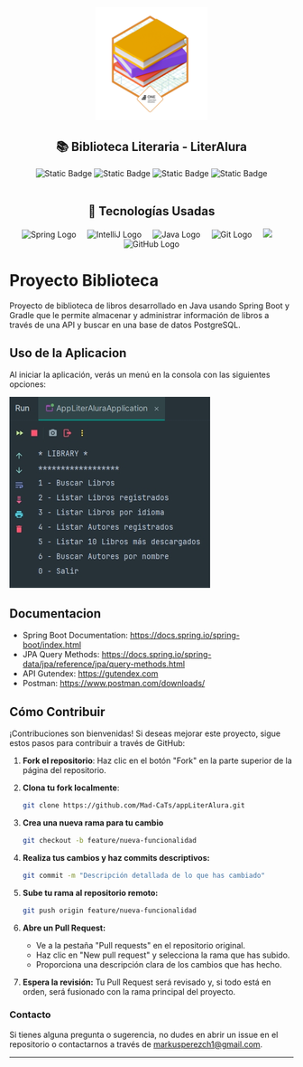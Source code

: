 <div align="center">
  <img src="/badge literalura.png" alt="Logo" height="200" width="200">
  <h2>
    📚 Biblioteca Literaria - LiterAlura
  </h2>
</div>

<div align="center">
    <img alt="Static Badge" src="https://img.shields.io/badge/version-1.0-blue">
    <img alt="Static Badge" src="https://img.shields.io/badge/Spring Boot-3.4.1-green">
    <img alt="Static Badge" src="https://img.shields.io/badge/Java-17-orange">
    <img alt="Static Badge" src="https://img.shields.io/badge/License-MIT-lightgreen">
</div>
<br>

<div align="center">
<h2>
🔧 Tecnologías Usadas
</h2>
</div>

<div align="center">
  <img src="https://cdn.jsdelivr.net/gh/devicons/devicon/icons/spring/spring-original.svg" height="40" alt="Spring Logo" />
  <img width="12" />
  <img src="https://cdn.jsdelivr.net/gh/devicons/devicon/icons/intellij/intellij-original.svg" height="40" alt="IntelliJ Logo" />
  <img width="12" />
  <img src="https://cdn.jsdelivr.net/gh/devicons/devicon/icons/java/java-original.svg" height="40" alt="Java Logo" />
  <img width="12" />
  <img src="https://cdn.jsdelivr.net/gh/devicons/devicon/icons/git/git-original.svg" height="40" alt="Git Logo" />
  <img width="12" />
  <img src="https://cdn.jsdelivr.net/gh/devicons/devicon@latest/icons/postgresql/postgresql-original.svg" height="40" />
  <img width="12" />        

  <img src="https://cdn.jsdelivr.net/gh/devicons/devicon/icons/github/github-original.svg" height="40" alt="GitHub Logo" />
</div>

# Proyecto Biblioteca

Proyecto de biblioteca de libros desarrollado en Java usando Spring Boot y Gradle que le permite almacenar y administrar información de libros a través de una API y buscar en una base de datos PostgreSQL.

## Uso de la Aplicacion

Al iniciar la aplicación, verás un menú en la consola con las siguientes opciones:

![Texto alternativo](Screenshot_1.jpg)

## Documentacion

- Spring Boot Documentation: https://docs.spring.io/spring-boot/index.html
- JPA Query Methods: https://docs.spring.io/spring-data/jpa/reference/jpa/query-methods.html
- API Gutendex: https://gutendex.com
- Postman: https://www.postman.com/downloads/

## Cómo Contribuir

¡Contribuciones son bienvenidas! Si deseas mejorar este proyecto, sigue estos pasos para contribuir a través de GitHub:

1. **Fork el repositorio**:
   Haz clic en el botón "Fork" en la parte superior de la página del repositorio.

2. **Clona tu fork localmente**:

   ```bash
   git clone https://github.com/Mad-CaTs/appLiterAlura.git
   ```
3. **Crea una nueva rama para tu cambio**
   ```bash
   git checkout -b feature/nueva-funcionalidad
   ```
4. **Realiza tus cambios y haz commits descriptivos:**
   ```bash
   git commit -m "Descripción detallada de lo que has cambiado"
   ```
5. **Sube tu rama al repositorio remoto:**
   ```bash
   git push origin feature/nueva-funcionalidad
   ```
6. **Abre un Pull Request:**
   - Ve a la pestaña "Pull requests" en el repositorio original.
   - Haz clic en "New pull request" y selecciona la rama que has subido. 
   - Proporciona una descripción clara de los cambios que has hecho.
7. **Espera la revisión:** Tu Pull Request será revisado y, si todo está en orden, será fusionado con la rama principal del proyecto.



### Contacto

Si tienes alguna pregunta o sugerencia, no dudes en abrir un issue en el repositorio o contactarnos a través de markusperezch1@gmail.com.

---
